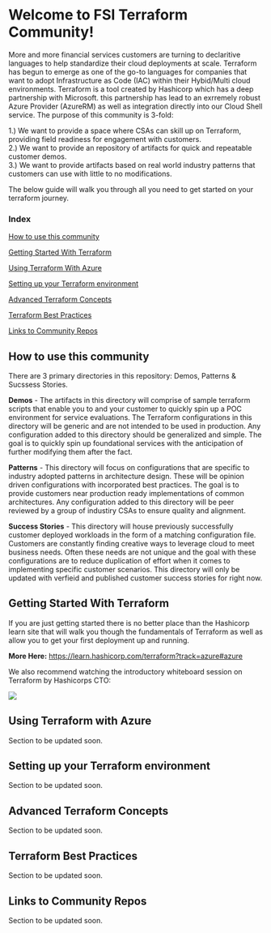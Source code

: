 # Welcome to FSI Terraform Community!

More and more financial services customers are turning to declaritive languages to help standardize their cloud deployments at scale. Terraform has begun to emerge as one of the go-to languages for companies that want to adopt Infrastructure as Code (IAC) within their Hybid/Multi cloud environments. Terraform is a tool created by Hashicorp which has a deep partnership with Microsoft. this partnership has lead to an exrremely robust Azure Provider (AzureRM) as well as integration directly into our Cloud Shell service. The purpose of this community is 3-fold:

1.) We want to provide a space where CSAs can skill up on Terraform, providing field readiness for engagement with customers.\
2.) We want to provide an repository of artifacts for quick and repeatable customer demos.\
3.) We want to provide artifacts based on real world industry patterns that customers can use with little to no modifications.

The below guide will walk you through all you need to get started on your terraform journey.

### Index
[How to use this community](#How-to-use-this-community)

[Getting Started With Terraform](#Getting-Started-With-Terraform)

[Using Terraform With Azure](#Using-Terraform-with-Azure)

[Setting up your Terraform environment](#Setting-up-your-Terraform-environment)

[Advanced Terraform Concepts](#Advanced-Terraform-Concepts)

[Terraform Best Practices](#Terraform-Best-Practices)

[Links to Community Repos](#Links-to-Community-Repos)

## How to use this community
There are 3 primary directories in this repository: Demos, Patterns & Sucssess Stories. 

**Demos** - The artifacts in this directory will comprise of sample terraform scripts that enable you to and your customer to quickly spin up a POC environment for service evaluations. The Terraform configurations in this directory will be generic and are not intended to be used in production. Any configuration added to this directory should be generalized and simple. The goal is to quickly spin up foundational services with the anticipation of further modifying them after the fact. 

**Patterns** - This directory will focus on configurations that are specific to industry adopted patterns in architecture design. These will be opinion driven configurations with incorporated best practices. The goal is to provide customers near production ready implementations of common architectures. Any configuration added to this directory will be peer reviewed by a group of industiry CSAs to ensure quality and alignment.

**Success Stories** - This directory will house previously successfully customer deployed workloads in the form of a matching configuration file. Customers are constantly finding creative ways to leverage cloud to meet business needs. Often these needs are not unique and the goal with these configurations are to reduce duplication of effort when it comes to implementing specific customer scenarios. This directory will only be updated with verfieid and published customer success stories for right now. 


## Getting Started With Terraform
If you are just getting started there is no better place than the Hashicorp learn site that will walk you though the fundamentals of Terraform as well as allow you to get your first deployment up and running.

**More Here:** https://learn.hashicorp.com/terraform?track=azure#azure

We also recommend watching the introductory whiteboard session on Terraform by Hashicorps CTO:

[![](http://img.youtube.com/vi/h970ZBgKINg/0.jpg)](http://www.youtube.com/watch?v=h970ZBgKINg "Introduction to HashiCorp Terraform with Armon Dadgar")


## Using Terraform with Azure

Section to be updated soon.

## Setting up your Terraform environment

Section to be updated soon.
## Advanced Terraform Concepts

Section to be updated soon.

## Terraform Best Practices

Section to be updated soon.

## Links to Community Repos

Section to be updated soon.

